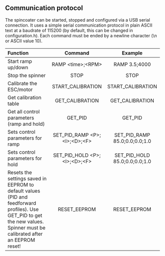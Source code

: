 Communication protocol
-----
The spincoater can be started, stopped and configured via a USB serial connection. 
It uses a simple serial communication protocol in plain ASCII text at a baudrate of 115200 
(by default, this can be changed in configuration.h). Each command must be ended by a newline character (\n or ASCII value 10).


| Function                         | Command                          | Example                       | 
|:---------------------------------|:--------------------------------:|:-----------------------------:|
| Start ramp up/down               | RAMP \<time>;\<RPM>              | RAMP 3.5;4000                 |
| Stop the spinner                 | STOP                             | STOP                          |
| Calibrate the ESC/motor          | START_CALIBRATION                | START_CALIBRATION             |
| Get calibration table            | GET_CALIBRATION                  | GET_CALIBRATION               |
| Get all control parameters (ramp and hold)      | GET_PID                          | GET_PID                       |
| Sets control parameters for ramp | SET_PID_RAMP \<P>;\<I>;\<D>;\<F> | SET_PID_RAMP 85.0;0.0;0.0;1.0 |
| Sets control parameters for hold | SET_PID_HOLD \<P>;\<I>;\<D>;\<F> | SET_PID_HOLD 85.0;0.0;0.0;1.0 |
| Resets the settings saved in EEPROM to default values (PID and feedforward profiles). Use GET_PID to get the new values. Spinner must be calibrated after an EEPROM reset! | RESET_EEPROM | RESET_EEPROM |
